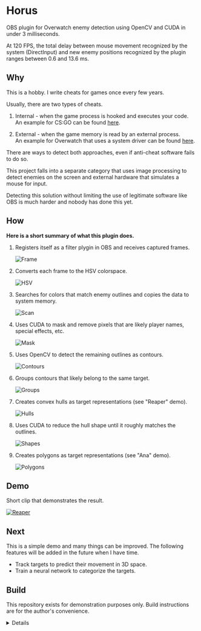 # Horus
OBS plugin for Overwatch enemy detection using OpenCV and CUDA in under 3 milliseconds.

At 120 FPS, the total delay between mouse movement recognized by the system (DirectInput)
and new enemy positions recognized by the plugin ranges between 0.6 and 13.6 ms.

## Why
This is a hobby. I write cheats for games once every few years.

Usually, there are two types of cheats.

1. Internal - when the game process is hooked and executes your code.<br/>
   An example for CS:GO can be found [here](https://github.com/qis/jeeves).

2. External - when the game memory is read by an external process.<br/>
   An example for Overwatch that uses a system driver can be found
   [here](https://github.com/qis/overwatch).

There are ways to detect both approaches, even if anti-cheat software fails to do so.

This project falls into a separate category that uses image processing to detect enemies on
the screen and external hardware that simulates a mouse for input.

Detecting this solution without limiting the use of legitimate software like OBS is much
harder and nobody has done this yet.

## How
**Here is a short summary of what this plugin does.**

1. Registers itself as a filter plygin in OBS and receives captured frames.

   ![Frame](res/images/1-frame.png "Frame")

2. Converts each frame to the HSV colorspace.

   ![HSV](res/images/2-hsv.png "HSV")

3. Searches for colors that match enemy outlines and copies the data to system memory.

   ![Scan](res/images/3-scan.png "Scan")

4. Uses CUDA to mask and remove pixels that are likely player names, special effects, etc.

   ![Mask](res/images/4-mask.png "Mask")

5. Uses OpenCV to detect the remaining outlines as contours.

   ![Contours](res/images/5-contours.png "Contours")

6. Groups contours that likely belong to the same target.

   ![Groups](res/images/6-groups.png "Groups")

7. Creates convex hulls as target representations (see "Reaper" demo).

   ![Hulls](res/images/7-hulls.png "Hulls")

8. Uses CUDA to reduce the hull shape until it roughly matches the outlines.

   ![Shapes](res/images/8-shapes.png "Shapes")

9. Creates polygons as target representations (see "Ana" demo).

   ![Polygons](res/images/9-polygons.png "Polygons")

## Demo
Short clip that demonstrates the result.

[![Reaper](res/images/demos/reaper.jpg)](https://youtu.be/QO6qQR8j-lU "Reaper")

## Next
This is a simple demo and many things can be improved. The following features will be added
in the future when I have time.

* Track targets to predict their movement in 3D space.
* Train a neural network to categorize the targets.

## Build
This repository exists for demonstration purposes only. Build instructions are for the author's convenience.

<details>

1. Install [OBS-Studio][obs] to `C:\OBS`.
2. Extract [OBS-Studio][obs] source code to `C:\OBS\src`.
3. Install [Python 3][py3] to `C:\Python`.
4. Install [CUDA Toolkit][cuda] to `C:\CUDA`.
5. Clone this repository to `C:\OBS\horus`.

```cmd
git clone git@github.com:qis/horus C:/OBS/horus
cd C:\OBS\horus
git submodule update --init --depth 1
```

6. Install dependencies using [Conan][conan].

<!--
* Set the system environment variable `CONAN_USER_HOME_SHORT` to `None`.
* Upgrade pip with `python -m pip install --upgrade pip`.
* Upgrade conan with `pip install conan --upgrade`.
-->

```cmd
cd C:\OBS\horus
conan install . -if third_party -pr conan.profile
```

7. Build [OpenCV][opencv] in `x64 Native Tools Command Prompt for VS 2022`.

```cmd
cd C:\OBS\horus\third_party\opencv
cmake -B build --preset default
cmake --build build --target install
copy release\x64\vc17\bin\opencv_world470.dll C:\OBS\obs-plugins\64bit\
```

9. Configure [OBS-Studio][obs] and Overwatch according to [settings.md](settings.md).

</details>

[obs]: https://github.com/obsproject/obs-studio/releases/tag/27.2.4
[py3]: https://www.python.org/downloads/windows/
[cuda]: https://developer.nvidia.com/cuda-downloads
[conan]: https://conan.io/center/
[opencv]: https://github.com/opencv/opencv/releases
